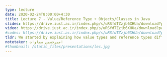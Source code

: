 ```yaml
---
type: lecture
date: 2020-02-24T8:00:00+4:30
title: Lecture 7 - Value/Reference Type + Objects/Classes in Java
slides: https://drive.iust.ac.ir/index.php/s/uRSfdTZzjb6XHUa/download?path=%2FSlides&files=S7.pdf
video: https://drive.iust.ac.ir/index.php/s/uRSfdTZzjb6XHUa/download?path=%2FVideos&files=S7.mp4
#codes: https://drive.iust.ac.ir/index.php/s/uRSfdTZzjb6XHUa/download?path=%2FCodes&files=S6.zip
tldr: We started by explaining how value types and reference types differ by examples in C# and C++. Next we developed an object oriented approach to a Student-Course-Instructor problem. The wo
notetaker: امیرحسین سماوات
#thumbnail: /static_files/presentations/lec.jpg
---
```

